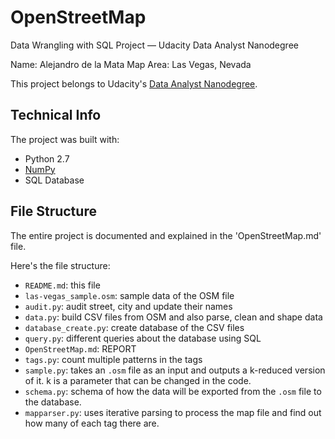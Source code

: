 # OpenStreetMap
Data Wrangling with SQL Project — Udacity Data Analyst Nanodegree

Name: Alejandro de la Mata
Map Area:  Las Vegas, Nevada

This project belongs to Udacity's [Data Analyst Nanodegree](https://eu.udacity.com/course/data-analyst-nanodegree--nd002).


## Technical Info
The project was built with:

* Python 2.7
* [NumPy](http://www.numpy.org/)
* SQL Database


## File Structure
The entire project is documented and explained in the 'OpenStreetMap.md' file.

Here's the file structure:

* `README.md`: this file
* `las-vegas_sample.osm`: sample data of the OSM file
* `audit.py`: audit street, city and update their names
* `data.py`: build CSV files from OSM and also parse, clean and shape data
* `database_create.py`: create database of the CSV files
* `query.py`: different queries about the database using SQL
* `OpenStreetMap.md`: REPORT
* `tags.py`: count multiple patterns in the tags
* `sample.py`: takes an `.osm` file as an input and outputs a k-reduced version of it. k is a parameter that can be changed in the code.
* `schema.py`: schema of how the data will be exported from the `.osm` file to the database.
* `mapparser.py`: uses iterative parsing to process the map file and find out how many of each tag there are.
